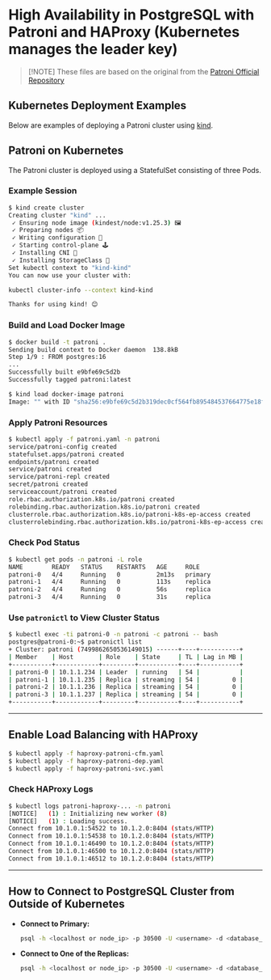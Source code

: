 # High Availability in PostgreSQL with Patroni and HAProxy (Kubernetes manages the leader key)

>  [!NOTE]
> These files are based on the original from the [Patroni Official Repository](https://github.com/patroni/patroni/tree/master/kubernetes)

## Kubernetes Deployment Examples

Below are examples of deploying a Patroni cluster using [kind](https://kind.sigs.k8s.io/).

## Patroni on Kubernetes

The Patroni cluster is deployed using a StatefulSet consisting of three Pods.

### Example Session

```bash
$ kind create cluster
Creating cluster "kind" ...
 ✓ Ensuring node image (kindest/node:v1.25.3) 🖼
 ✓ Preparing nodes 📦
 ✓ Writing configuration 📜
 ✓ Starting control-plane 🕹️
 ✓ Installing CNI 🔌
 ✓ Installing StorageClass 💾
Set kubectl context to "kind-kind"
You can now use your cluster with:

kubectl cluster-info --context kind-kind

Thanks for using kind! 😊
```

### Build and Load Docker Image

```bash
$ docker build -t patroni .
Sending build context to Docker daemon  138.8kB
Step 1/9 : FROM postgres:16
...
Successfully built e9bfe69c5d2b
Successfully tagged patroni:latest

$ kind load docker-image patroni
Image: "" with ID "sha256:e9bfe69c5d2b319dec0cf564fb895484537664775e18f37f9b707914cc5537e6" not yet present on node "kind-control-plane", loading...
```

### Apply Patroni Resources

```bash
$ kubectl apply -f patroni.yaml -n patroni
service/patroni-config created
statefulset.apps/patroni created
endpoints/patroni created
service/patroni created
service/patroni-repl created
secret/patroni created
serviceaccount/patroni created
role.rbac.authorization.k8s.io/patroni created
rolebinding.rbac.authorization.k8s.io/patroni created
clusterrole.rbac.authorization.k8s.io/patroni-k8s-ep-access created
clusterrolebinding.rbac.authorization.k8s.io/patroni-k8s-ep-access created
```

### Check Pod Status

```bash
$ kubectl get pods -n patroni -L role
NAME        READY   STATUS    RESTARTS   AGE     ROLE
patroni-0   4/4     Running   0          2m13s   primary
patroni-1   4/4     Running   0          113s    replica
patroni-2   4/4     Running   0          56s     replica
patroni-3   4/4     Running   0          31s     replica
```

### Use `patronictl` to View Cluster Status

```bash
$ kubectl exec -ti patroni-0 -n patroni -c patroni -- bash
postgres@patroni-0:~$ patronictl list
+ Cluster: patroni (7499862650536149015) ------+----+-----------+
| Member    | Host       | Role    | State     | TL | Lag in MB |
+-----------+------------+---------+-----------+----+-----------+
| patroni-0 | 10.1.1.234 | Leader  | running   | 54 |           |
| patroni-1 | 10.1.1.235 | Replica | streaming | 54 |         0 |
| patroni-2 | 10.1.1.236 | Replica | streaming | 54 |         0 |
| patroni-3 | 10.1.1.237 | Replica | streaming | 54 |         0 |
+-----------+------------+---------+-----------+----+-----------+
```

---

## Enable Load Balancing with HAProxy

```bash
$ kubectl apply -f haproxy-patroni-cfm.yaml
$ kubectl apply -f haproxy-patroni-dep.yaml
$ kubectl apply -f haproxy-patroni-svc.yaml
```

### Check HAProxy Logs

```bash
$ kubectl logs patroni-haproxy-... -n patroni
[NOTICE]   (1) : Initializing new worker (8)
[NOTICE]   (1) : Loading success.
Connect from 10.1.0.1:54522 to 10.1.2.0:8404 (stats/HTTP)
Connect from 10.1.0.1:54538 to 10.1.2.0:8404 (stats/HTTP)
Connect from 10.1.0.1:46490 to 10.1.2.0:8404 (stats/HTTP)
Connect from 10.1.0.1:46500 to 10.1.2.0:8404 (stats/HTTP)
Connect from 10.1.0.1:46512 to 10.1.2.0:8404 (stats/HTTP)
```

---

## How to Connect to PostgreSQL Cluster from Outside of Kubernetes

* **Connect to Primary:**

  ```bash
  psql -h <localhost or node_ip> -p 30500 -U <username> -d <database_name>
  ```

* **Connect to One of the Replicas:**

  ```bash
  psql -h <localhost or node_ip> -p 30500 -U <username> -d <database_name>
  ```
